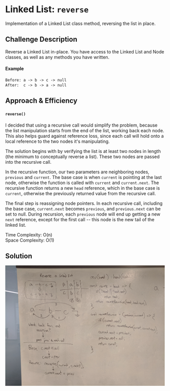 # Linked List: `reverse`
Implementation of a Linked List class method, reversing the list in place.

## Challenge Description
Reverse a Linked List in-place. You have access to the Linked List and Node classes, as well as any methods you have written.
#### Example
    Before: a -> b -> c -> null
    After:  c -> b -> a -> null

## Approach & Efficiency
#### `reverse()`
I decided that using a recursive call would simplify the problem, because the list manipulation starts from the end of the list, working back each node. This also helps guard against reference loss, since each call will hold onto a local reference to the two nodes it's manipulating.

The solution begins with by verifying the list is at least two nodes in length (the minimum to conceptually reverse a list). These two nodes are passed into the recursive call.

In the recursive function, our two parameters are neighboring nodes, `previous` and `current`. The base case is when `current` is pointing at the last node, otherwise the function is called with `current` and `current.next`. The recursive function returns a new `head` reference, which in the base case is `current`, otherwise the previously returned value from the recursive call.

The final step is reassigning node pointers. In each recursive call, including the base case, `current.next` becomes `previous`, and `previous.next` can be set to null. During recursion, each `previous` node will end up getting a new `next` reference, except for the first call -- this node is the new tail of the linked list.

Time Complexity: O(n)  
Space Complexity: O(1)

## Solution
![](assets/ll_reverse.jpg)
